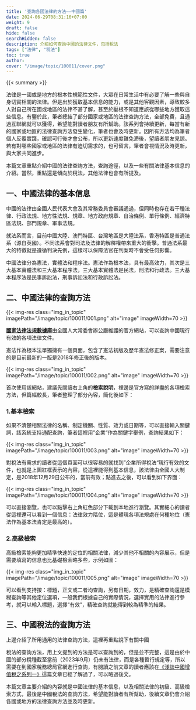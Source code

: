 ```yaml
---
title: '查詢各國法律的方法——中國篇'
date: 2024-06-29T08:31:16+07:00
weight: 9
draft: false
hide: false
searchHidden: false
description: 介紹如何查詢中國的法律文件，包括稅法
tags: ["法律", "稅法"]
toc: true
author:
cover: "/image/topic/100011/cover.png"
---
```


{{< summary >}}


法律是一國或是地方的根本性規範性文件，大眾在日常生活中有必要了解一些與自身切實相關的法律。但是出於獲取基本信息的能力，或是其他客觀因素，導致較多人對自己所在國或地區的法律不甚了解，甚至於壓根不知道應該從哪些地方獲取這些信息。有鑒於此，筆者總結了部分國家或地區的法律查詢方法，全部免費，且通過互聯網就可以獲得，希望能對讀者朋友有所幫助。該系列會持續更新，每當有新的國家或地區的法律查詢方法發生變化，筆者也會及時更新。因所有方法均為筆者個人反覆實踐，確認可行後才會公布，所以更新速度難免滯後，望讀者朋友見諒。若有對哪些國家或地區的法律有迫切需求的，也可留言，筆者會視情況及時更新，與大家共同進步。

本篇文章重點介紹中國的法律查詢方法，查詢途徑，以及一些有關法律基本信息的介紹。當然，重點還是傾向於稅法，其他法律也會有所提及。

## 一、中國法律的基本信息

中國的法律由全國人民代表大會及其常務委員會審議通過，但同時也存在若干種法律、行政法規、地方性法規、規章、地方政府規章、自治條例、單行條例、經濟特區法規、部門規章、軍事法規。

就法系而言，目前中國大陸、澳門特區、台灣地區是大陸法系，香港特區是普通法系（源自英國）。不同法系會對司法及法律的解釋權帶來重大的衝擊。普通法系最大的特徵就是遵循判決先例，這樣可以保障法官在判案時不會受任何影響。

中國法律分為憲法，實體法和程序法。憲法作為根本法，具有最高效力，其次是三大基本實體法和三大基本程序法，三大基本實體法是民法，刑法和行政法。三大基本程序法是民事訴訟法，刑事訴訟法和行政訴訟法。




## 二、中國法律的查詢方法

{{< img-res class="img_in_topic" imagePath="/image/topic/100011/001.png" alt="image" imageWidth=70 >}}

[**國家法律法規數據庫**](https://flk.npc.gov.cn/index.html#external)由全國人大常委會辦公廳維護的官方網站，可以查詢中國現行有效的各項法律文件。

憲法作為根本法單獨擁有一個頁面，包含了憲法初版及歷年憲法修正案，需要注意的是目前最新的一版是2018年修正後的版本。

{{< img-res class="img_in_topic" imagePath="/image/topic/100011/002.png" alt="image" imageWidth=70 >}}

首次使用該網站，建議先閱讀右上角的**檢索說明**，裡邊是官方寫的詳盡的各項檢索方法，但篇幅較長，筆者整理了部分內容，簡化後如下：

### 1.基本檢索

如果不清楚相關法律的名稱、制定機關、性質、效力或日期等，可以直接輸入關鍵詞，該系統支持通配查詢，筆者這裡用”企業“作為關鍵字舉例，查詢結果如下：

{{< img-res class="img_in_topic" imagePath="/image/topic/100011/003.png" alt="image" imageWidth=70 >}}

對稅法有需求的讀者從這個頁面可以很容易的就找到”企業所得稅法“現行有效的文件，也就是上圖紅框表示的內容，從這裡能得到基本信息，該法律由全國人大制定，是2018年12月29日公布的，當前有效；點進去之後，可以看到如下界面：

{{< img-res class="img_in_topic" imagePath="/image/topic/100011/004.png" alt="image" imageWidth=70 >}}

可以直接瀏覽，也可以點擊右上角紅色部分下載到本地進行瀏覽。其實細心的讀者從這裡還可以看到一個信息：法律效力階位，這是體現各項法規處在何種地位（憲法作為基本法肯定是最高的）。

### 2.高級檢索

高級檢索能夠更加精準快速的定位的相關法律，減少其他不相關的內容展示，但是需要填寫的信息也比基礎檢索略多些，示例如圖：

{{< img-res class="img_in_topic" imagePath="/image/topic/100011/005.png" alt="image" imageWidth=70 >}}

可以看到支持按：標題，正文或二者均查詢，另有日期，效力，是精確查詢還是模糊查詢等其他定位選項，一般我們根據自己的實際情況，選擇實用的法律進行參考，就可以輸入標題，選擇“有效”，精確查詢就能得到較為精準的結果。




## 三、中國稅法的查詢方法

上邊介紹了所用通用的法律查詢方法，這裡再重點說下有關中國

稅法的查詢方法，用上文提到的方法是可以查詢到的，但是並不完整，這是由於中國的部分稅種截至當前（2023年9月）仍未有法律，而是各種暫行規定等，所以需要在到國家稅務總局官網進行查詢，有閱讀之前文章的讀者應該在[《淺談中國增值稅之系列一》](../100014)這篇文章已經了解過了，可以略過後文。




本篇文章主要介紹的內容就是中國法律的基本信息，以及相關法律的初級、高級檢索方式，最後是中國稅法的查詢方法，希望能對讀者有所幫助，後續文章仍會介紹各國或地方的法律查詢方法並及時更新。
